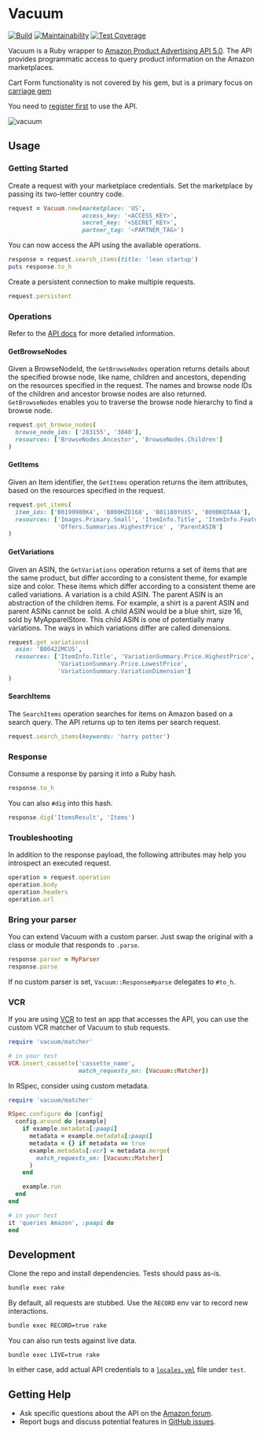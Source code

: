 # Vacuum

[![Build](https://github.com/hakanensari/vacuum/workflows/build/badge.svg)](https://github.com/hakanensari/vacuum/actions)
[![Maintainability](https://api.codeclimate.com/v1/badges/ffbab4aa5fedf5780332/maintainability)](https://codeclimate.com/github/hakanensari/vacuum/maintainability)
[![Test Coverage](https://api.codeclimate.com/v1/badges/ffbab4aa5fedf5780332/test_coverage)](https://codeclimate.com/github/hakanensari/vacuum/test_coverage)

Vacuum is a Ruby wrapper to [Amazon Product Advertising API 5.0](https://webservices.amazon.com/paapi5/documentation/). The API provides programmatic access to query product information on the Amazon marketplaces.

Cart Form functionality is not covered by his gem, but is a primary focus on [carriage gem](https://github.com/skatkov/carriage)

You need to [register first](https://webservices.amazon.com/paapi5/documentation/register-for-pa-api.html) to use the API.

![vacuum](http://f.cl.ly/items/2k2X0e2u0G3k1c260D2u/vacuum.png)

## Usage

### Getting Started

Create a request with your marketplace credentials. Set the marketplace by passing its two-letter country code.

```ruby
request = Vacuum.new(marketplace: 'US',
                     access_key: '<ACCESS_KEY>',
                     secret_key: '<SECRET_KEY>',
                     partner_tag: '<PARTNER_TAG>')
```

You can now access the API using the available operations.

```ruby
response = request.search_items(title: 'lean startup')
puts response.to_h
```

Create a persistent connection to make multiple requests.

```ruby
request.persistent
```

### Operations

Refer to the [API docs](https://webservices.amazon.com/paapi5/documentation/) for more detailed information.

#### GetBrowseNodes

Given a BrowseNodeId, the `GetBrowseNodes` operation returns details about the specified browse node, like name, children and ancestors, depending on the resources specified in the request. The names and browse node IDs of the children and ancestor browse nodes are also returned. `GetBrowseNodes` enables you to traverse the browse node hierarchy to find a browse node.

```ruby
request.get_browse_nodes(
  browse_node_ids: ['283155', '3040'],
  resources: ['BrowseNodes.Ancestor', 'BrowseNodes.Children']
)
```

#### GetItems

Given an Item identifier, the `GetItems` operation returns the item attributes, based on the resources specified in the request.

```ruby
request.get_items(
  item_ids: ['B0199980K4', 'B000HZD168', 'B01180YUXS', 'B00BKQTA4A'],
  resources: ['Images.Primary.Small', 'ItemInfo.Title', 'ItemInfo.Features',
              'Offers.Summaries.HighestPrice' , 'ParentASIN']
)
```

#### GetVariations

Given an ASIN, the `GetVariations` operation returns a set of items that are the same product, but differ according to a consistent theme, for example size and color. These items which differ according to a consistent theme are called variations. A variation is a child ASIN. The parent ASIN is an abstraction of the children items. For example, a shirt is a parent ASIN and parent ASINs cannot be sold. A child ASIN would be a blue shirt, size 16, sold by MyApparelStore. This child ASIN is one of potentially many variations. The ways in which variations differ are called dimensions.

```ruby
request.get_variations(
  asin: 'B00422MCUS',
  resources: ['ItemInfo.Title', 'VariationSummary.Price.HighestPrice',
              'VariationSummary.Price.LowestPrice',
              'VariationSummary.VariationDimension']
)
```

#### SearchItems

The `SearchItems` operation searches for items on Amazon based on a search query. The API returns up to ten items per search request.

```ruby
request.search_items(keywords: 'harry potter')
```

### Response

Consume a response by parsing it into a Ruby hash.

```ruby
response.to_h
```

You can also `#dig` into this hash.

```ruby
response.dig('ItemsResult', 'Items')
```

### Troubleshooting

In addition to the response payload, the following attributes may help you introspect an executed request.

```ruby
operation = request.operation
operation.body
operation.headers
operation.url
```

### Bring your parser
You can extend Vacuum with a custom parser. Just swap the original with a class or module that responds to `.parse`.

```ruby
response.parser = MyParser
response.parse
```

If no custom parser is set, `Vacuum::Response#parse` delegates to `#to_h`.

### VCR

If you are using [VCR](https://github.com/vcr/vcr) to test an app that accesses the API, you can use the custom VCR matcher of Vacuum to stub requests.

```ruby
require 'vacuum/matcher'

# in your test
VCR.insert_cassette('cassette_name',
                    match_requests_on: [Vacuum::Matcher])
```

In RSpec, consider using custom metadata.

```ruby
require 'vacuum/matcher'

RSpec.configure do |config|
  config.around do |example|
    if example.metadata[:paapi]
      metadata = example.metadata[:paapi]
      metadata = {} if metadata == true
      example.metadata[:vcr] = metadata.merge(
        match_requests_on: [Vacuum::Matcher]
      )
    end

    example.run
  end
end

# in your test
it 'queries Amazon', :paapi do
end
```

## Development

Clone the repo and install dependencies. Tests should pass as-is.

```sh
bundle exec rake
```

By default, all requests are stubbed. Use the `RECORD` env var to record new interactions.

```sh
bundle exec RECORD=true rake
```

You can also run tests against live data.

```shell
bundle exec LIVE=true rake
```

In either case, add actual API credentials to a [`locales.yml`](https://github.com/hakanensari/vacuum/blob/master/test/locales.yml.example) file under `test`.

## Getting Help

* Ask specific questions about the API on the [Amazon forum](https://forums.aws.amazon.com/forum.jspa?forumID=9).
* Report bugs and discuss potential features in [GitHub issues](https://github.com/hakanensari/vacuum/issues).


